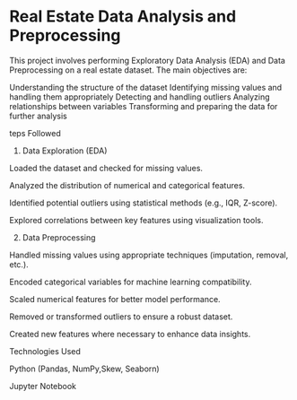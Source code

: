 # Real Estate Data Analysis and Preprocessing
This project involves performing Exploratory Data Analysis (EDA) and Data Preprocessing on a real estate dataset. The main objectives are:

Understanding the structure of the dataset
Identifying missing values and handling them appropriately
Detecting and handling outliers
Analyzing relationships between variables
Transforming and preparing the data for further analysis 

teps Followed

1. Data Exploration (EDA)

Loaded the dataset and checked for missing values.

Analyzed the distribution of numerical and categorical features.

Identified potential outliers using statistical methods (e.g., IQR, Z-score).

Explored correlations between key features using visualization tools.

2. Data Preprocessing

Handled missing values using appropriate techniques (imputation, removal, etc.).

Encoded categorical variables for machine learning compatibility.

Scaled numerical features for better model performance.

Removed or transformed outliers to ensure a robust dataset.

Created new features where necessary to enhance data insights.

Technologies Used

Python (Pandas, NumPy,Skew, Seaborn)

Jupyter Notebook
